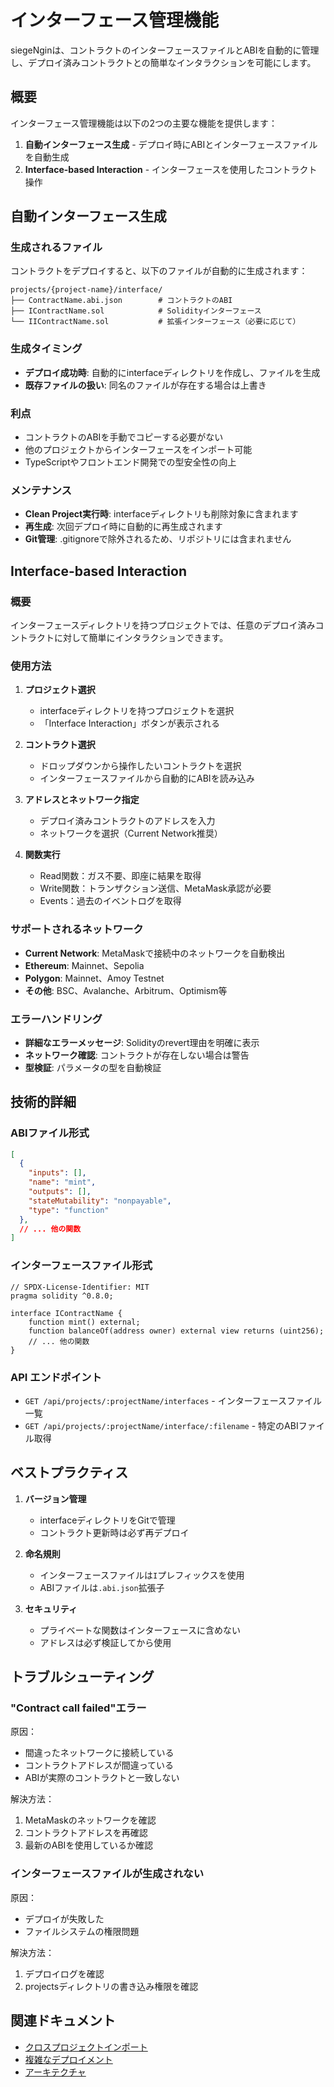 # インターフェース管理機能

siegeNginは、コントラクトのインターフェースファイルとABIを自動的に管理し、デプロイ済みコントラクトとの簡単なインタラクションを可能にします。

## 概要

インターフェース管理機能は以下の2つの主要な機能を提供します：

1. **自動インターフェース生成** - デプロイ時にABIとインターフェースファイルを自動生成
2. **Interface-based Interaction** - インターフェースを使用したコントラクト操作

## 自動インターフェース生成

### 生成されるファイル

コントラクトをデプロイすると、以下のファイルが自動的に生成されます：

```
projects/{project-name}/interface/
├── ContractName.abi.json        # コントラクトのABI
├── IContractName.sol            # Solidityインターフェース
└── IIContractName.sol           # 拡張インターフェース（必要に応じて）
```

### 生成タイミング

- **デプロイ成功時**: 自動的にinterfaceディレクトリを作成し、ファイルを生成
- **既存ファイルの扱い**: 同名のファイルが存在する場合は上書き

### 利点

- コントラクトのABIを手動でコピーする必要がない
- 他のプロジェクトからインターフェースをインポート可能
- TypeScriptやフロントエンド開発での型安全性の向上

### メンテナンス

- **Clean Project実行時**: interfaceディレクトリも削除対象に含まれます
- **再生成**: 次回デプロイ時に自動的に再生成されます
- **Git管理**: .gitignoreで除外されるため、リポジトリには含まれません

## Interface-based Interaction

### 概要

インターフェースディレクトリを持つプロジェクトでは、任意のデプロイ済みコントラクトに対して簡単にインタラクションできます。

### 使用方法

1. **プロジェクト選択**
   - interfaceディレクトリを持つプロジェクトを選択
   - 「Interface Interaction」ボタンが表示される

2. **コントラクト選択**
   - ドロップダウンから操作したいコントラクトを選択
   - インターフェースファイルから自動的にABIを読み込み

3. **アドレスとネットワーク指定**
   - デプロイ済みコントラクトのアドレスを入力
   - ネットワークを選択（Current Network推奨）

4. **関数実行**
   - Read関数：ガス不要、即座に結果を取得
   - Write関数：トランザクション送信、MetaMask承認が必要
   - Events：過去のイベントログを取得

### サポートされるネットワーク

- **Current Network**: MetaMaskで接続中のネットワークを自動検出
- **Ethereum**: Mainnet、Sepolia
- **Polygon**: Mainnet、Amoy Testnet
- **その他**: BSC、Avalanche、Arbitrum、Optimism等

### エラーハンドリング

- **詳細なエラーメッセージ**: Solidityのrevert理由を明確に表示
- **ネットワーク確認**: コントラクトが存在しない場合は警告
- **型検証**: パラメータの型を自動検証

## 技術的詳細

### ABIファイル形式

```json
[
  {
    "inputs": [],
    "name": "mint",
    "outputs": [],
    "stateMutability": "nonpayable",
    "type": "function"
  },
  // ... 他の関数
]
```

### インターフェースファイル形式

```solidity
// SPDX-License-Identifier: MIT
pragma solidity ^0.8.0;

interface IContractName {
    function mint() external;
    function balanceOf(address owner) external view returns (uint256);
    // ... 他の関数
}
```

### API エンドポイント

- `GET /api/projects/:projectName/interfaces` - インターフェースファイル一覧
- `GET /api/projects/:projectName/interface/:filename` - 特定のABIファイル取得

## ベストプラクティス

1. **バージョン管理**
   - interfaceディレクトリをGitで管理
   - コントラクト更新時は必ず再デプロイ

2. **命名規則**
   - インターフェースファイルは`I`プレフィックスを使用
   - ABIファイルは`.abi.json`拡張子

3. **セキュリティ**
   - プライベートな関数はインターフェースに含めない
   - アドレスは必ず検証してから使用

## トラブルシューティング

### "Contract call failed"エラー

原因：
- 間違ったネットワークに接続している
- コントラクトアドレスが間違っている
- ABIが実際のコントラクトと一致しない

解決方法：
1. MetaMaskのネットワークを確認
2. コントラクトアドレスを再確認
3. 最新のABIを使用しているか確認

### インターフェースファイルが生成されない

原因：
- デプロイが失敗した
- ファイルシステムの権限問題

解決方法：
1. デプロイログを確認
2. projectsディレクトリの書き込み権限を確認

## 関連ドキュメント

- [クロスプロジェクトインポート](./CROSS_PROJECT_IMPORTS.md)
- [複雑なデプロイメント](./COMPLEX_DEPLOYMENTS.md)
- [アーキテクチャ](./ARCHITECTURE.md)